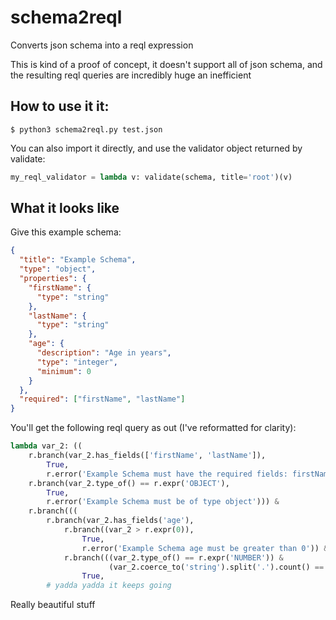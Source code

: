 # schema2reql
Converts json schema into a reql expression

This is kind of a proof of concept, it doesn't support all of json schema, and the resulting reql queries are incredibly huge an inefficient

## How to use it it:

```
$ python3 schema2reql.py test.json
```

You can also import it directly, and use the validator object returned by validate:

```py
my_reql_validator = lambda v: validate(schema, title='root')(v)
```

## What it looks like

Give this example schema:

```json
{
  "title": "Example Schema",
  "type": "object",
  "properties": {
    "firstName": {
      "type": "string"
    },
    "lastName": {
      "type": "string"
    },
    "age": {
      "description": "Age in years",
      "type": "integer",
      "minimum": 0
    }
  },
  "required": ["firstName", "lastName"]
}
```

You'll get the following reql query as out (I've reformatted for clarity):

```python
lambda var_2: ((
    r.branch(var_2.has_fields(['firstName', 'lastName']),
        True,
        r.error('Example Schema must have the required fields: firstName,lastName')) & 
    r.branch(var_2.type_of() == r.expr('OBJECT'),
        True,
        r.error('Example Schema must be of type object'))) & 
    r.branch(((
        r.branch(var_2.has_fields('age'),
            r.branch((var_2 > r.expr(0)), 
                True,
                r.error('Example Schema age must be greater than 0')) & 
            r.branch(((var_2.type_of() == r.expr('NUMBER')) &
                      (var_2.coerce_to('string').split('.').count() == r.expr(1))),
                True,
        # yadda yadda it keeps going
```

Really beautiful stuff
